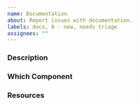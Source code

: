 ```yaml
---
name: Documentation
about: Report issues with documentation.
labels: docs, 0 - new, needs triage
assignees: ""
---
```


### Description <!--(e.g. Helpful Details)-->

### Which Component

### Resources <!--(e.g. code snippets)-->
